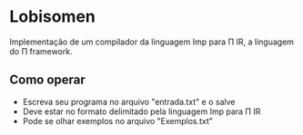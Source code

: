# Lobisomen
Implementação de um compilador da linguagem Imp para Π IR, a linguagem do Π framework.
## Como operar
* Escreva seu programa no arquivo "entrada.txt" e o salve
* Deve estar no formato delimitado pela linguagem Imp para Π IR
* Pode se olhar exemplos no arquivo "Exemplos.txt" 